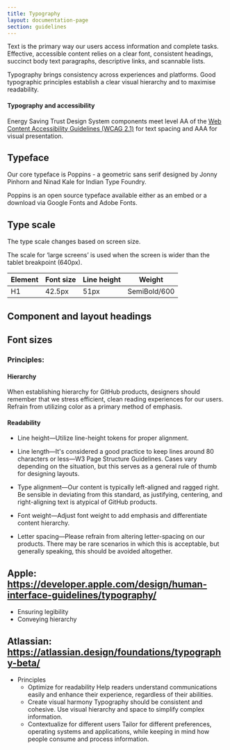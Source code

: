 ```yaml
---
title: Typography
layout: documentation-page
section: guidelines
---
```


Text is the primary way our users access information and complete tasks. Effective, accessible content relies on a clear font, consistent headings, succinct body text paragraphs, descriptive links, and scannable lists.

Typography brings consistency across experiences and platforms. Good typographic principles establish a clear visual hierarchy and to maximise readability.

#### Typography and accessibility

Energy Saving Trust Design System components meet level AA of the [Web Content Accessibility Guidelines (WCAG 2.1)](https://www.w3.org/TR/WCAG21/#text-spacing) for text spacing and AAA for visual presentation.


## Typeface

Our core typeface is Poppins - a geometric sans serif designed by Jonny Pinhorn and Ninad Kale for Indian Type Foundry.

Poppins is an open source typeface available either as an embed or a download via Google Fonts and Adobe Fonts.



## Type scale

The type scale changes based on screen size.

The scale for ‘large screens’ is used when the screen is wider than the tablet breakpoint (640px).

<table class="table">
  <thead>
    <tr>
      <th>Element</th>
      <th>Font size</th>
      <th>Line height</th>
      <th>Weight</th>
    </tr>
  </thead>
  <tbody>
    <tr>
      <td>H1</td>
      <td>42.5px</td>
      <td>51px</td>
      <td>SemiBold/600</td>
    </tr>
  </tbody>
</table>

## Component and layout headings


## Font sizes


### Principles:


#### Hierarchy
When establishing hierarchy for GitHub products, designers should remember that we stress efficient, clean reading experiences for our users. Refrain from utilizing color as a primary method of emphasis.

#### Readability

- Line height—Utilize line-height tokens for proper alignment.

- Line length—It's considered a good practice to keep lines around 80 characters or less—W3 Page Structure Guidelines. Cases vary depending on the situation, but this serves as a general rule of thumb for designing layouts.

- Type alignment—Our content is typically left-aligned and ragged right. Be sensible in deviating from this standard, as justifying, centering, and right-aligning text is atypical of GitHub products.

- Font weight—Adjust font weight to add emphasis and differentiate content hierarchy.

- Letter spacing—Please refrain from altering letter-spacing on our products. There may be rare scenarios in which this is acceptable, but generally speaking, this should be avoided altogether.







## Apple: https://developer.apple.com/design/human-interface-guidelines/typography/

- Ensuring legibility
- Conveying hierarchy

## Atlassian: https://atlassian.design/foundations/typography-beta/

- Principles
  - Optimize for readability
    Help readers understand communications easily and enhance their experience, regardless of their abilities.
  - Create visual harmony
    Typography should be consistent and cohesive. Use visual hierarchy and space to simplify complex information.
  - Contextualize for different users
    Tailor for different preferences, operating systems and applications, while keeping in mind how people consume and process information.
